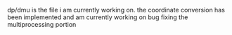 dp/dmu is the file i am currently working on. the coordinate conversion has been implemented and am currently working on bug fixing the multiprocessing portion

